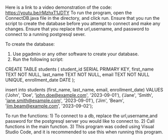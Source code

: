 
Here is a link to a video demonstration of the code: https://youtu.be/rMzhxT1JDTY
To run the program, open the ConnectDB.java file in the directory, and click run.
Ensure that you run the script to create the database before you attempt to connect and make any changes.
Ensure that you replace the url,username, and password to connect to a running postgresql sever.

To create the database:

1) Use pgadmin or any other software to create your database.
2) Run the following script:

CREATE TABLE students (
    student_id SERIAL PRIMARY KEY,
    first_name TEXT NOT NULL,
    last_name TEXT NOT NULL,
	email TEXT NOT NULL UNIQUE,
	enrollment_date DATE
);

insert into students (first_name, last_name, email, enrollment_date) VALUES
('John', 'Doe', 'john.doe@example.com', '2023-09-01'),
('Jane', 'Smith', 'jane.smith@example.com', '2023-09-01'),
('Jim', 'Beam', 'jim.beam@example.com', '2023-09-02');

To run the functions:
	1) To connect to a db, replace the url,username,and password for the postgresql server 
	you would like to connect to.
	2) Call functions in the main function.
	3) This program was coded using Visual Studio Code, and it is recommended to use this when running 
	this program.
